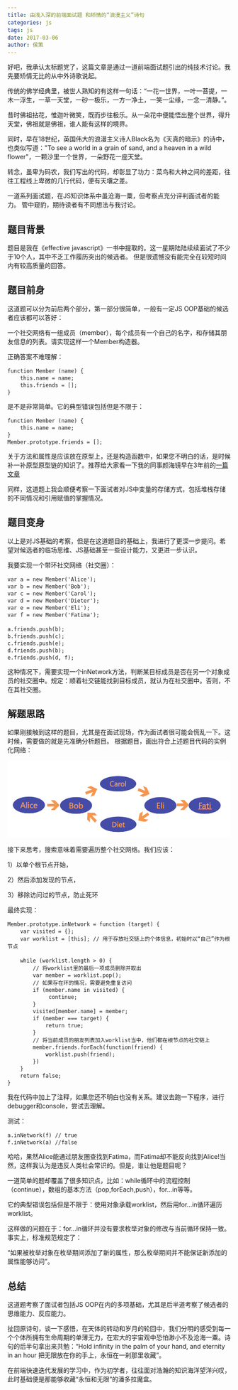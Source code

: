 ```yaml
---
title: 由浅入深的前端面试题 和矫情的“浪漫主义”诗句
categories: js
tags: js
date: 2017-03-06
author: 侯策
---
```


好吧，我承认太标题党了，这篇文章是通过一道前端面试题引出的纯技术讨论。我先要矫情无比的从中外诗歌说起。

传统的佛学经典里，被世人熟知的有这样一句话：“一花一世界，一叶一菩提，一木一浮生，一草一天堂，一砂一极乐，一方一净土，一笑一尘缘，一念一清静。”。

昔时佛祖拈花，惟迦叶微笑，既而步往极乐。从一朵花中便能悟出整个世界，得升天堂，佛祖就是佛祖，谁人能有这样的境界。

同时，早在18世纪，英国伟大的浪漫主义诗人Black名为《天真的暗示》的诗中，也类似写道："To see a world in a grain of sand, and a heaven in a wild flower"，一颗沙里一个世界，一朵野花一座天堂。

转念，虽卑为码农，我们写出的代码，却彰显了功力：菜鸟和大神之间的差距，往往工程线上卑微的几行代码，便有天壤之差。

一道系列面试题，在JS知识体系中虽沧海一粟，但考察点充分评判面试者的能力。
管中窥豹，期待读者有不同想法与我讨论。

## 题目背景
题目是我在《effective javascript》一书中提取的。这一星期陆陆续续面试了不少于10个人，其中不乏工作履历突出的候选者。
但是很遗憾没有能完全在较短时间内有较高质量的回答。

## 题目前身
这道题可以分为前后两个部分，第一部分很简单，一般有一定JS OOP基础的候选者应该都可以答好：

一个社交网络有一组成员（member），每个成员有一个自己的名字，和存储其朋友信息的列表。请实现这样一个Member构造器。

正确答案不难理解：

    function Member (name) {
        this.name = name;
        this.friends = [];
    }

是不是非常简单。它的典型错误包括但是不限于：

    function Member (name) {
        this.name = name;
    }
    Member.prototype.friends = [];

关于方法和属性是应该放在原型上，还是构造函数中，如果您不明白的话，是时候补一补原型原型链的知识了。推荐给大家看一下我的同事颜海镜早在3年前的[一篇文章](http://yanhaijing.com/javascript/2014/05/15/a-code-explain-javascript-oop/)

同样，这道题上我会顺便考察一下面试者对JS中变量的存储方式，包括堆栈存储的不同情况和引用赋值的掌握情况。


## 题目变身
以上是对JS基础的考察，但是在这道题目的基础上，我进行了更深一步提问。希望对候选者的临场思维、JS基础甚至一些设计能力，又更进一步认识。

我要实现一个带环社交网络（社交圈）：

    var a = new Member('Alice');
    var b = new Member('Bob');
    var c = new Member('Carol');
    var d = new Member('Dieter');
    var e = new Member('Eli');
    var f = new Member('Fatima');

    a.friends.push(b);
    b.friends.push(c);
    c.friends.push(e);
    d.friends.push(b);
    e.friends.push(d, f);

这种情况下，需要实现一个inNetwork方法，判断某目标成员是否在另一个对象成员的社交圈中。规定：顺着社交链能找到目标成员，就认为在社交圈中。否则，不在其社交圈。


## 解题思路
如果刚接触到这样的题目，尤其是在面试现场，作为面试者很可能会慌乱一下。这时候，需要做的就是先准确分析题目。
根据题目，画出符合上述题目代码的实例化网络：

![实例社交圈图示](/bimg/network.png)

接下来思考，搜索意味着需要遍历整个社交网络。我们应该：

1）以单个根节点开始，

2）然后添加发现的节点，

3）移除访问过的节点，防止死环

最终实现：

    Member.prototype.inNetwork = function (target) {
        var visited = {};
        var worklist = [this]; // 用于存放社交链上的个体信息，初始时以“自己”作为根节点

        while (worklist.length > 0) {
            // 将worklist里的最后一项成员删除并取出
            var member = worklist.pop();
            // 如果存在环的情况，需要避免重复访问
            if (member.name in visited) {
                 continue;
            }
            visited[member.name] = member;
            if (member === target) {
                return true;
            }
            // 将当前成员的朋友列表加入worklist当中，他们都在根节点的社交链上
            member.friends.forEach(function(friend) {
                worklist.push(friend);
            })
        }
        return false;
    }

我在代码中加上了注释，如果您还不明白也没有关系。建议去跑一下程序，进行debugger和console，尝试去理解。

测试：

    a.inNetwork(f) // true
    f.inNetwork(a) //false

哈哈，果然Alice能通过朋友圈查找到Fatima，而Fatima却不能反向找到Alice!当然，这样我认为是违反人类社会常识的。但是，谁让他是题目呢？


一道简单的题却覆盖了很多知识点，比如：while循环中的流程控制（continue），数组的基本方法（pop,forEach,push），for...in等等。

它的典型错误包括但是不限于：使用对象承载worklist，然后用for...in循环遍历worklist。

这样做的问题在于：for...in循环并没有要求枚举对象的修改与当前循环保持一致。事实上，标准规范规定了：

“如果被枚举对象在枚举期间添加了新的属性，那么枚举期间并不能保证新添加的属性能够访问”。


## 总结
这道题考察了面试者包括JS OOP在内的多项基础，尤其是后半道考察了候选者的思维能力、反应能力。

扯回原诗句，谈一下感悟，在天体的转动和岁月的轮回中，我们分明的感受到每一个个体所拥有生命周期的单薄无力，在宏大的宇宙观中恐怕渺小不及沧海一粟。诗句的后半句拿出来共勉：“Hold infinity in the palm of your hand, and eternity in an hour 把无限放在你的手上，永恒在一刹那里收藏”。

在前端快速迭代发展的学习中，作为初学者，往往面对浩瀚的知识海洋望洋兴叹，此时基础便是那能够收藏“永恒和无限”的潘多拉魔盒。







